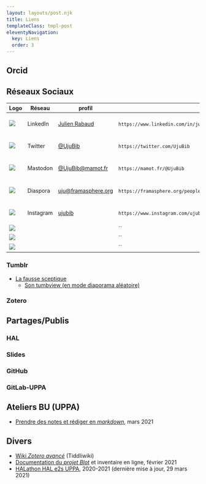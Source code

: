 ```yaml
---
layout: layouts/post.njk
title: Liens
templateClass: tmpl-post
eleventyNavigation:
  key: Liens
  order: 3
---
```


## Orcid

## Réseaux Sociaux

|Logo|Réseau|profil|uri|PP|
|---|---|---|---|---|
|<img src="../img/" height=50 />|LinkedIn|[Julien Rabaud](https://www.linkedin.com/in/julien-rabaud-6b037110/)|`https://www.linkedin.com/in/julien-rabaud-6b037110/`|<img src="../img/PP-LinkedIn.jfif" height=50 /> |
|<img src="../img/" height=50 />|Twitter|[@UjuBib](https://twitter.com/UjuBib)|`https://twitter.com/UjuBib`|<img src="../img/PP-Twitter-FB-Insta-MAstodon.jpg" height=50 /> |
|<img src="../img/" height=50 />|Mastodon|[@UjuBib@mamot.fr](https://mamot.fr/@UjuBib)|`https://mamot.fr/@UjuBib`|<img src="../img/PP-Twitter-FB-Insta-MAstodon.jpg" height=50 /> |
|<img src="../img/" height=50 />|Diaspora|[uju@framasphere.org](https://framasphere.org/people/454a54302aaa013283742a0000053625)|`https://framasphere.org/people/454a54302aaa013283742a0000053625`|<img src="../img/PP-Diaspora.jpg" height=50 /> |
|<img src="../img/" height=50 />|Instagram|[ujubib](https://www.instagram.com/ujubib/)|`https://www.instagram.com/ujubib/`|<img src="../img/PP-Twitter-FB-Insta-MAstodon.jpg" height=50 /> |
|<img src="../img/" height=50 />|||``|<img src="../img/" height=50 />|
|<img src="../img/" height=50 />|||``|<img src="" height=50 />|<img src="../img/" height=50 />
|<img src="../img/" height=50 />|||``|<img src="" height=50 />|



### Tumblr
- [La fausse sceptique](https://sceptique.tumblr.com)
  - [Son tumbview (en mode diaporama aléatoire)](http://tumbview.com/sceptique/slideshow/random/)

### Zotero

## Partages/Publis

### HAL

### Slides

### GitHub

### GitLab-UPPA

## Ateliers BU (UPPA)
- [Prendre des notes et rédiger en *markdown*](https://atelier-markdown-uppa.netlify.app/#/), mars 2021

## Divers
- [Wiki *Zotero avancé*](https://uju-zotero-tw.netlify.app) (Tiddliwiki)
- [Documentation du *projet Blot*](https://inventaire-blot.netlify.app) et inventaire en ligne, février 2021
- [HALathon HAL e2s UPPA](https://halathon2021-hal-e2s-uppa.netlify.app), 2020-2021 (dernière mise à jour, 29 mars 2021)



